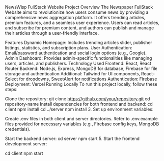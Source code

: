 NewsWisp FullStack Website
Project Overview
The Newspaper FullStack Website aims to revolutionize how users consume news by providing a comprehensive news aggregation platform. It offers trending articles, premium features, and a seamless user experience. Users can read articles, and subscribe for premium content, and authors can publish and manage their articles through a user-friendly interface.

Features
Dynamic Homepage: Includes trending articles slider, publisher listings, statistics, and subscription plans.
User Authentication: Email/password authentication and social login options (e.g., Google).
Admin Dashboard: Provides admin-specific functionalities like managing users, articles, and publishers.
Technology Used
Frontend: React, React Router
Backend: Node.js, Express, MongoDB for database, Firebase for file storage and authentication
Additional: Tailwind for UI components, React-Select for dropdowns, SweetAlert for notifications
Authentication: Firebase
Deployment: Vercel
Running Locally
To run this project locally, follow these steps:

Clone the repository:
git clone https://github.com/your/repository.git
cd repository-name
Install dependencies for both frontend and backend:
cd client npm install cd ../server npm install 3. Set up environment variables:

Create .env files in both client and server directories. Refer to .env.example files provided for necessary variables (e.g., Firebase config keys, MongoDB credentials).

Start the backend server:
cd server npm start 5. Start the frontend development server:

cd client npm start
